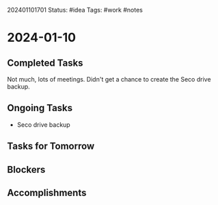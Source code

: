 202401101701
Status: #idea
Tags: #work #notes 

# 2024-01-10

## Completed Tasks
Not much, lots of meetings. Didn't get a chance to create the Seco drive backup.

## Ongoing Tasks
- Seco drive backup

## Tasks for Tomorrow

## Blockers

## Accomplishments

